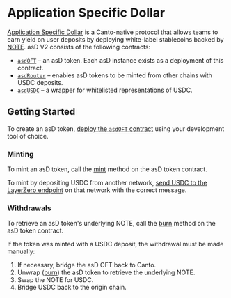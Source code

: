 # Application Specific Dollar

[Application Specific Dollar](../../neofinance/application-specific-dollar.md) is a Canto-native protocol that allows teams to earn yield on user deposits by deploying white-label stablecoins backed by [NOTE](https://docs.canto.io/free-public-infrastructure-fpi/note). asD V2 consists of the following contracts:

* [`asdOFT`](asdoft.md) – an asD token. Each asD instance exists as a deployment of this contract.
* [`asdRouter`](asdrouter.md) – enables asD tokens to be minted from other chains with USDC deposits.
* [`asdUSDC`](asdusdc.md) – a wrapper for whitelisted representations of USDC.

## Getting Started

To create an asD token, [deploy the `asdOFT` contract](asdoft.md#deployment) using your development tool of choice.

### Minting

To mint an asD token, call the [mint](asdoft.md#mint) method on the asD token contract.

To mint by depositing USDC from another network, [send USDC to the LayerZero endpoint](asdrouter.md#minting) on that network with the correct message.

### Withdrawals

To retrieve an asD token's underlying NOTE, call the [burn](asdoft.md#burn) method on the asD token contract.

If the token was minted with a USDC deposit, the withdrawal must be made manually:

1. If necessary, bridge the asD OFT back to Canto.
2. Unwrap ([burn](asdoft.md#burn)) the asD token to retrieve the underlying NOTE.
3. Swap the NOTE for USDC.
4. Bridge USDC back to the origin chain.
